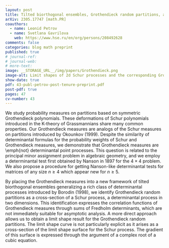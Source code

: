 ```yaml
---
layout: post
title: Tilted biorthogonal ensembles, Grothendieck random partitions, and determinantal tests
arXiv: 2305.17747 [math.PR]
coauthors: 
  - name: Leonid Petrov
  - name: Svetlana Gavrilova
    web: https://www.hse.ru/en/org/persons/208492628
comments: false
categories: blog math preprint
published: true
# journal-ref: 
# journal-web: 
# more-text:
image: __STORAGE_URL__/img/papers/Grothendieck.png
image-alt: Limit shapes of 2d Schur processes and the corresponding Grothendieck random partitions
show-date: true
pdf: 43-publ-petrov-post-tenure-preprint.pdf
post-pdf: true
pages: 47
cv-number: 43
---
```


We study probability measures on partitions based on symmetric Grothendieck polynomials. These deformations of Schur polynomials introduced in the K-theory of Grassmannians share many common properties. Our Grothendieck measures are analogs of the Schur measures on partitions introduced by Okounkov (1999). Despite the similarity of determinantal formulas for the probability weights of Schur and Grothendieck measures, we demonstrate that Grothendieck measures are \emph{not} determinantal point processes. This question is related to the principal minor assignment problem in algebraic geometry, and we employ a determinantal test first obtained by Nanson in 1897 for the $4\times4$ problem. We also propose a procedure for getting Nanson-like determinantal tests for matrices of any size $n\ge4$ which appear new for $n\ge 5$.

By placing the Grothendieck measures into a new framework of tilted biorthogonal ensembles generalizing a rich class of determinantal processes introduced by Borodin (1998), we identify Grothendieck random partitions as a cross-section of a Schur process, a determinantal process in two dimensions. This identification expresses the correlation functions of Grothendieck measures through sums of Fredholm determinants, which are not immediately suitable for asymptotic analysis. A more direct approach allows us to obtain a limit shape result for the Grothendieck random partitions. The limit shape curve is not particularly explicit as it arises as a cross-section of the limit shape surface for the Schur process. The gradient of this surface is expressed through the argument of a complex root of a cubic equation.
